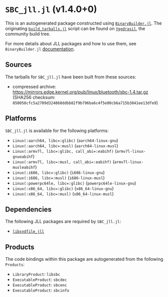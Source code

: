 # `SBC_jll.jl` (v1.4.0+0)

This is an autogenerated package constructed using [`BinaryBuilder.jl`](https://github.com/JuliaPackaging/BinaryBuilder.jl). The originating [`build_tarballs.jl`](https://github.com/JuliaPackaging/Yggdrasil/blob/0ba8e340ceaae94ef3c7a8f8d595b3af70528997/S/SBC/build_tarballs.jl) script can be found on [`Yggdrasil`](https://github.com/JuliaPackaging/Yggdrasil/), the community build tree.

For more details about JLL packages and how to use them, see `BinaryBuilder.jl` [documentation](https://juliapackaging.github.io/BinaryBuilder.jl/dev/jll/).

## Sources

The tarballs for `SBC_jll.jl` have been built from these sources:

* compressed archive: https://mirrors.edge.kernel.org/pub/linux/bluetooth/sbc-1.4.tar.gz (SHA256 checksum: `050058cfc5a2709d324868ddbb82f9b796ba6c4f5e00cb6a715b3841ee13dfe9`)

## Platforms

`SBC_jll.jl` is available for the following platforms:

* `Linux(:aarch64, libc=:glibc)` (`aarch64-linux-gnu`)
* `Linux(:aarch64, libc=:musl)` (`aarch64-linux-musl`)
* `Linux(:armv7l, libc=:glibc, call_abi=:eabihf)` (`armv7l-linux-gnueabihf`)
* `Linux(:armv7l, libc=:musl, call_abi=:eabihf)` (`armv7l-linux-musleabihf`)
* `Linux(:i686, libc=:glibc)` (`i686-linux-gnu`)
* `Linux(:i686, libc=:musl)` (`i686-linux-musl`)
* `Linux(:powerpc64le, libc=:glibc)` (`powerpc64le-linux-gnu`)
* `Linux(:x86_64, libc=:glibc)` (`x86_64-linux-gnu`)
* `Linux(:x86_64, libc=:musl)` (`x86_64-linux-musl`)

## Dependencies

The following JLL packages are required by `SBC_jll.jl`:

* [`libsndfile_jll`](https://github.com/JuliaBinaryWrappers/libsndfile_jll.jl)

## Products

The code bindings within this package are autogenerated from the following `Products`:

* `LibraryProduct`: `libsbc`
* `ExecutableProduct`: `sbcdec`
* `ExecutableProduct`: `sbcenc`
* `ExecutableProduct`: `sbcinfo`
